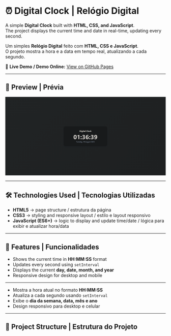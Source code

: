 # ⏰ Digital Clock | Relógio Digital

A simple **Digital Clock** built with **HTML, CSS, and JavaScript**.  
The project displays the current time and date in real-time, updating every second.

Um simples **Relógio Digital** feito com **HTML, CSS e JavaScript**.  
O projeto mostra a hora e a data em tempo real, atualizando a cada segundo.

🔗 **Live Demo / Demo Online:** [View on GitHub Pages](https://giulyachristinabarbosa-max.github.io/digital-clock/)

---

## 📸 Preview | Prévia
![Digital Clock Preview](screenshot.png)

---

## 🛠️ Technologies Used | Tecnologias Utilizadas
- **HTML5** → page structure / estrutura da página  
- **CSS3** → styling and responsive layout / estilo e layout responsivo  
- **JavaScript (ES6+)** → logic to display and update time/date / lógica para exibir e atualizar hora/data  

---

## 🚀 Features | Funcionalidades
- Shows the current time in **HH:MM:SS** format  
- Updates every second using `setInterval`  
- Displays the current **day, date, month, and year**  
- Responsive design for desktop and mobile  

---
- Mostra a hora atual no formato **HH:MM:SS**  
- Atualiza a cada segundo usando `setInterval`  
- Exibe o **dia da semana, data, mês e ano**  
- Design responsivo para desktop e celular  

---

## 📂 Project Structure | Estrutura do Projeto

